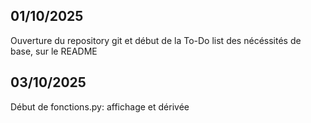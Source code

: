 ## 01/10/2025
Ouverture du repository git et début de la To-Do list des nécéssités de base, sur le README

## 03/10/2025
Début de fonctions.py: affichage et dérivée
